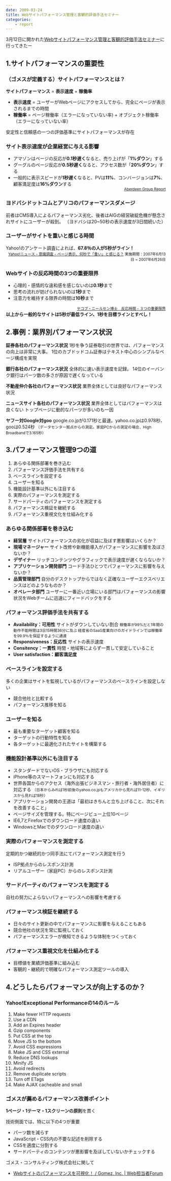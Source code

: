 ```yaml
---
date: 2009-03-24
title: Webサイトパフォーマンス管理と客観的評価手法セミナー
categories: 
    - report
---
```


3月12日に開かれた<a href="http://www.gomez.co.jp/company/press/090205.html">Webサイトパフォーマンス管理と客観的評価手法セミナー</a>に行ってきたー
<h2 id="section01">1.サイトパフォーマンスの重要性</h2>
<h3>（ゴメスが定義する）サイトパフォーマンスとは？</h3>
<strong>サイトパフォーマンス</strong> = <strong>表示速度</strong> + <strong>稼働率</strong>
<ul>
  <li><strong>表示速度</strong> = ユーザーがWebページにアクセスしてから、完全にページが表示されるまでの時間</li>
  <li><strong>稼働率</strong> = ページ稼働率（エラーになっていない率) + オブジェクト稼働率（エラーになっていない率）</li>
</ul>
安定性と信頼感の一つの評価基準にサイトパフォーマンスが存在
<h3>サイト表示速度が企業経営に与える影響</h3>
<ul>
  <li>アマゾンはページの反応が<strong>0.1秒遅く</strong>なると、売り上げが「<strong>1%ダウン</strong>」する</li>
  <li>グーグルのページ反応が<strong>0.5秒遅く</strong>なると、アクセス数が「<strong>20%ダウン</strong>」する</li>
  <li>一般的に表示スピードが<strong>1秒遅く</strong>なると、PVは<strong>11%</strong>、コンバージョンは<strong>7%</strong>、顧客満足度は<strong>16%ダウン</strong>する
<div style="text-align: right;"><a href="http://www.gomez.com/download/aberdeen-gomez-best-in-class.pdf"><small>Aberdeen Group Report</small></a></div></li>
</ul>
<h3>ヨドバシドットコムとアリコのパフォーマンスダメージ</h3>
前者はCMS導入によるパフォーマンス劣化、後者はAIGの経営破綻危機が懸念されサイトにユーザーが殺到。
（ヨドバシは20~50秒の表示速度が3日間続いた）
<h3>ユーザーがサイトを重いと感じる時間</h3>
Yahoo!のアンケート調査によれば、<strong>67.8％の人が5秒がライン！</strong>
<img src="http://lh5.ggpht.com/_1drnogi3vdg/ScjlY50NBuI/AAAAAAAAAUM/T3tVR3osl24/yahoo.png" alt=""/>
<div style="text-align: right;"><small><a href="http://polls.dailynews.yahoo.co.jp/quiz/quizresults.php?wv=1&amp;poll_id=849&amp;typeFlag=1">Yahoo!ニュース - 意識調査 - ページ表示、何秒で「重い」と感じる？</a>
実施期間：2007年6月13日 ~ 2007年6月26日</small></div>
<h3>Webサイトの反応時間の3つの重要限界</h3>
<ul>
  <li>心理的・感情的な違和感を感じないのは<strong>0.1秒</strong>まで</li>
  <li>思考の流れが妨げられないのは<strong>1秒</strong>まで</li>
  <li>注意力を維持する限界の時間は<strong>10秒</strong>まで</li>
</ul>
<div style="text-align: right;"><small><a href="http://www.useit.com/papers/responsetime.html">ヤコブ・ニールセン博士　反応時間 - ３つの重要限界</a></small></div>
<strong>
以上から一般的なサイトは5秒が最低ライン、1秒を目標ラインとすべし！</strong>
<h2 id="section02">2.事例：業界別パフォーマンス状況</h2>
<strong>証券各社のパフォーマンス状況</strong>
1秒を争う証券取引の世界では、パフォーマンスの向上は非常に大事。
1位のカブドッドコム証券はテキスト中心のシンプルなページ構成を実現

<strong>銀行各社のパフォーマンス状況</strong>
全体的に速い表示速度を記録。
14位のイーバンク銀行はパーツ数の多さが原因で遅くなっている

<strong>不動産仲介各社のパフォーマンス状況</strong>
業界全体としては良好なパフォーマンス状況

<strong>ニュースサイト各社のパフォーマンス状況</strong>
業界全体としてはパフォーマンスは良くない
トップページに動的なパーツが多いのも一因

<strong>ヤフー対Google対goo</strong>
google.co.jpが0.171秒と最速。yahoo.co.jpは0.978秒、gooは0.524秒
<span style="font-size: 85%;">（データセンター拠点からの測定。家庭PCからの測定の場合、High Broadbandで3.165秒）</span>
<h2 id="section03">3.パフォーマンス管理9つの道</h2>
<ol class="order">
  <li>あらゆる関係部署を巻き込む</li>
  <li>パフォーマンス評価手法を共有する</li>
  <li>ベースラインを設定する</li>
  <li>ユーザーを知る</li>
  <li>機能設計基準以外にも注目する</li>
  <li>実際のパフォーマンスを測定する</li>
  <li>サードパーティのパフォーマンスを測定する</li>
  <li>パフォーマンス検証を継続する</li>
  <li>パフォーマンス重視文化を仕組み化する</li>
</ol>
<h3>あらゆる関係部署を巻き込む</h3>
<ul>
  <li><strong>経営層</strong>
サイトパフォーマンスの劣化が収益に及ぼす悪影響はいくらか？</li>
  <li><strong>現場マネージャー</strong>
サイト改修や新機能導入がパフォーマンスに影響を及ぼさないか？</li>
  <li><strong>デザイナー</strong>
リッチコンテンツやグラフィックで表示速度が遅くならないか？</li>
  <li><strong>アプリケーション開発部門</strong>
コード手法ひとつでパフォーマンスに影響を与えないか？</li>
  <li><strong>品質管理部門</strong>
自分のデスクトップからではなく正確なユーザーエクスペリエンスはどのようなものか？</li>
  <li><strong>オペレータ部門</strong>
ユーザーに一番近い立場にいる部門はパフォーマンスの影響状況をWebチームに迅速にフィードバックをする</li>
</ul>
<h3>パフォーマンス評価手法を共有する</h3>
<ul>
  <li><strong>Availability：可用性</strong> サイトがダウンしていない割合
<span style="font-size: 85%;">稼働率が99%だと1年間の動作不能時間は3日15時間36分に及ぶ
経産省のSaaS産業向けのガイドラインでは稼働率を99.9％を保証するように通達</span></li>
  <li><strong>Responsiveness：反応性</strong> サイトの表示速度</li>
  <li><strong>Consitency：一貫性</strong> 時間・地域等によらず一貫して安定していること</li>
  <li><strong>User satisfaction：顧客満足度</strong></li>
</ul>
<h3>ベースラインを設定する</h3>
多くの企業はサイトを監視しているがパフォーマンスのベースラインを設定しない
<ul>
  <li>競合他社と比較する</li>
  <li>パフォーマンス推移を知る</li>
</ul>
<h3>ユーザーを知る</h3>
<ul>
  <li>最も重要なターゲット顧客を知る</li>
  <li>ターゲットの行動特性を知る</li>
  <li>各ターゲットに最適化されたサイトを構築する</li>
</ul>
<h3>機能設計基準以外にも注目する</h3>
<ul>
  <li>スタンダードでないOS・ブラウザにも対応する</li>
  <li>iPhone等のスマートフォンにも対応する</li>
  <li>世界各国からのアクセス（海外出張ビジネスマン・旅行者・海外居住者）に対応する
<span style="font-size: 85%;">（日本からみれば1秒前後のyahoo.co.jpもアメリカから見れば11-12秒、イギリスから見れば18秒）</span></li>
  <li>アプリケーション開発の王道は「最初はきちんと立ち上げること、次にそれを改善すること」</li>
  <li>ページサイズを管理する。特にページビュー上位10ページ</li>
  <li>IE6,7とFirefoxでのダウンロード速度の違い</li>
  <li>WindowsとMacでのダウンロード速度の違い</li>
</ul>
<h3>実際のパフォーマンスを測定する</h3>
定期的かつ継続的かつ同手法にてパフォーマンス測定を行う
<ul>
  <li>ISP拠点からのレスポンス計測</li>
  <li>リアルユーザー（家庭PC）からのレスポンス計測</li>
</ul>
<h3>サードパーティのパフォーマンスを測定する</h3>
自社の努力によらないパフォーマンスへの影響を考慮する
<h3>パフォーマンス検証を継続する</h3>
<ul>
  <li>日々のサイト更新の中でパフォーマンスに影響を与えることもある</li>
  <li>競合他社の状況を常に監視しておく</li>
  <li>パフォーマンスエラーが検知できるような体制をつくっておく</li>
</ul>
<h3>パフォーマンス重視文化を仕組み化する</h3>
<ul>
  <li>目標値を業績評価基準に組み込む</li>
  <li>客観的・継続的で明確なパフォーマンス測定ツールの導入</li>
</ul>
<h2 id="section04">4.どうしたらパフォーマンスが向上するのか？</h2>
<h3>Yahoo!Exceptional Performanceの14のルール</h3>
<ol class="order">
  <li>Make fewer HTTP requests</li>
  <li>Use a CDN</li>
  <li>Add an Expires header</li>
  <li>Gzip components</li>
  <li>Put CSS at the top</li>
  <li>Move JS to the bottom</li>
  <li>Avoid CSS expressions</li>
  <li>Make JS and CSS external</li>
  <li>Reduce DNS lookups</li>
  <li>Minify JS</li>
  <li>Avoid redirects</li>
  <li>Remove duplicate scripts</li>
  <li>Turn off ETags</li>
  <li>Make AJAX cacheable and small</li>
</ol>
<h3>ゴメスが薦めるパフォーマンス改善ポイント</h3>
<strong>1ページ・1テーマ・1スクリーンの原則</strong>を貫く

技術側面では、特に以下の4つが重要
<ul>
  <li>パーツ数を減らす</li>
  <li>JavaScript・CSS内の不要な記述を削除する</li>
  <li>CSSを適度に分割する</li>
  <li>サードパーティのコンテンツが悪影響を及ぼしていないかチェックする</li>
</ul>
ゴメス・コンサルティング株式会社に関して
<ul>
  <li><a href="http://web-tan.forum.impressrd.jp/e/2009/02/06/4793">Webサイトのパフォーマンスを可視化！ / Gomez, Inc. | Web担当者Forum</a></li>
</ul>
